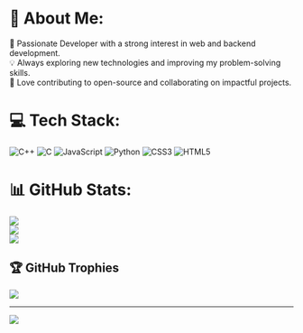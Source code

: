 # 💫 About Me:
🚀 Passionate Developer with a strong interest in web and backend development.<br>
💡 Always exploring new technologies and improving my problem-solving skills.<br>
🔗 Love contributing to open-source and collaborating on impactful projects.



# 💻 Tech Stack:
![C++](https://img.shields.io/badge/c++-%2300599C.svg?style=for-the-badge&logo=c%2B%2B&logoColor=white) ![C](https://img.shields.io/badge/c-%2300599C.svg?style=for-the-badge&logo=c&logoColor=white) ![JavaScript](https://img.shields.io/badge/javascript-%23323330.svg?style=for-the-badge&logo=javascript&logoColor=%23F7DF1E) ![Python](https://img.shields.io/badge/python-3670A0?style=for-the-badge&logo=python&logoColor=ffdd54) ![CSS3](https://img.shields.io/badge/css3-%231572B6.svg?style=for-the-badge&logo=css3&logoColor=white) ![HTML5](https://img.shields.io/badge/html5-%23E34F26.svg?style=for-the-badge&logo=html5&logoColor=white)
# 📊 GitHub Stats:
![](https://github-readme-stats.vercel.app/api?username=Miss-world-09&theme=dark&hide_border=true&include_all_commits=true&count_private=true)<br/>
![](https://github-readme-streak-stats.herokuapp.com/?user=Miss-world-09&theme=dark&hide_border=true)<br/>
![](https://github-readme-stats.vercel.app/api/top-langs/?username=Miss-world-09&theme=dark&hide_border=true&include_all_commits=true&count_private=true&layout=compact)

## 🏆 GitHub Trophies
![](https://github-profile-trophy.vercel.app/?username=Miss-world-09&theme=radical&no-frame=true&no-bg=true&margin-w=4)

---
[![](https://visitcount.itsvg.in/api?id=Miss-world-09&icon=0&color=0)](https://visitcount.itsvg.in)

<!-- Proudly created with GPRM ( https://gprm.itsvg.in ) -->
